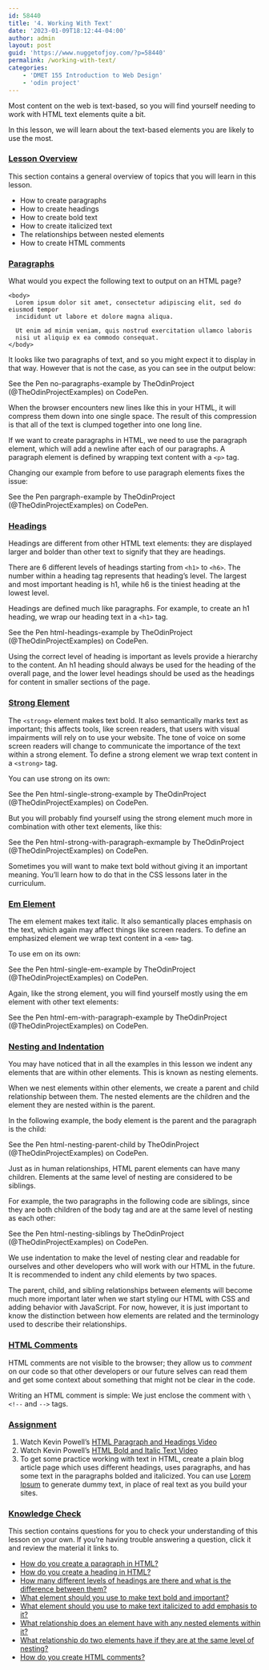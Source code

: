 ```yaml
---
id: 58440
title: '4. Working With Text'
date: '2023-01-09T18:12:44-04:00'
author: admin
layout: post
guid: 'https://www.nuggetofjoy.com/?p=58440'
permalink: /working-with-text/
categories:
    - 'DMET 155 Introduction to Web Design'
    - 'odin project'
---
```


Most content on the web is text-based, so you will find yourself needing to work with HTML text elements quite a bit.

In this lesson, we will learn about the text-based elements you are likely to use the most.

### [Lesson Overview](https://www.theodinproject.com/lessons/foundations-working-with-text#lesson-overview)

This section contains a general overview of topics that you will learn in this lesson.

- How to create paragraphs
- How to create headings
- How to create bold text
- How to create italicized text
- The relationships between nested elements
- How to create HTML comments

### [Paragraphs](https://www.theodinproject.com/lessons/foundations-working-with-text#paragraphs)

What would you expect the following text to output on an HTML page?

```markup
<body>
  Lorem ipsum dolor sit amet, consectetur adipiscing elit, sed do eiusmod tempor
  incididunt ut labore et dolore magna aliqua.

  Ut enim ad minim veniam, quis nostrud exercitation ullamco laboris
  nisi ut aliquip ex ea commodo consequat.
</body>

```

It looks like two paragraphs of text, and so you might expect it to display in that way. However that is not the case, as you can see in the output below:

See the Pen no-paragraphs-example by TheOdinProject (@TheOdinProjectExamples) on CodePen.

When the browser encounters new lines like this in your HTML, it will compress them down into one single space. The result of this compression is that all of the text is clumped together into one long line.

If we want to create paragraphs in HTML, we need to use the paragraph element, which will add a newline after each of our paragraphs. A paragraph element is defined by wrapping text content with a `<p>` tag.

Changing our example from before to use paragraph elements fixes the issue:

See the Pen pargraph-example by TheOdinProject (@TheOdinProjectExamples) on CodePen.

### [Headings](https://www.theodinproject.com/lessons/foundations-working-with-text#headings)

Headings are different from other HTML text elements: they are displayed larger and bolder than other text to signify that they are headings.

There are 6 different levels of headings starting from `<h1>` to `<h6>`. The number within a heading tag represents that heading’s level. The largest and most important heading is h1, while h6 is the tiniest heading at the lowest level.

Headings are defined much like paragraphs. For example, to create an h1 heading, we wrap our heading text in a `<h1>` tag.

See the Pen html-headings-example by TheOdinProject (@TheOdinProjectExamples) on CodePen.

Using the correct level of heading is important as levels provide a hierarchy to the content. An h1 heading should always be used for the heading of the overall page, and the lower level headings should be used as the headings for content in smaller sections of the page.

### [Strong Element](https://www.theodinproject.com/lessons/foundations-working-with-text#strong-element)

The `<strong>` element makes text bold. It also semantically marks text as important; this affects tools, like screen readers, that users with visual impairments will rely on to use your website. The tone of voice on some screen readers will change to communicate the importance of the text within a strong element. To define a strong element we wrap text content in a `<strong>` tag.

You can use strong on its own:

See the Pen html-single-strong-example by TheOdinProject (@TheOdinProjectExamples) on CodePen.

But you will probably find yourself using the strong element much more in combination with other text elements, like this:

See the Pen html-strong-with-paragraph-exmample by TheOdinProject (@TheOdinProjectExamples) on CodePen.

Sometimes you will want to make text bold without giving it an important meaning. You’ll learn how to do that in the CSS lessons later in the curriculum.

### [Em Element](https://www.theodinproject.com/lessons/foundations-working-with-text#em-element)

The em element makes text italic. It also semantically places emphasis on the text, which again may affect things like screen readers. To define an emphasized element we wrap text content in a `<em>` tag.

To use em on its own:

See the Pen html-single-em-example by TheOdinProject (@TheOdinProjectExamples) on CodePen.

Again, like the strong element, you will find yourself mostly using the em element with other text elements:

See the Pen html-em-with-paragraph-example by TheOdinProject (@TheOdinProjectExamples) on CodePen.

### [Nesting and Indentation](https://www.theodinproject.com/lessons/foundations-working-with-text#nesting-and-indentation)

You may have noticed that in all the examples in this lesson we indent any elements that are within other elements. This is known as nesting elements.

When we nest elements within other elements, we create a parent and child relationship between them. The nested elements are the children and the element they are nested within is the parent.

In the following example, the body element is the parent and the paragraph is the child:

See the Pen html-nesting-parent-child by TheOdinProject (@TheOdinProjectExamples) on CodePen.

Just as in human relationships, HTML parent elements can have many children. Elements at the same level of nesting are considered to be siblings.

For example, the two paragraphs in the following code are siblings, since they are both children of the body tag and are at the same level of nesting as each other:

See the Pen html-nesting-siblings by TheOdinProject (@TheOdinProjectExamples) on CodePen.

We use indentation to make the level of nesting clear and readable for ourselves and other developers who will work with our HTML in the future. It is recommended to indent any child elements by two spaces.

The parent, child, and sibling relationships between elements will become much more important later when we start styling our HTML with CSS and adding behavior with JavaScript. For now, however, it is just important to know the distinction between how elements are related and the terminology used to describe their relationships.

### [HTML Comments](https://www.theodinproject.com/lessons/foundations-working-with-text#html-comments)

HTML comments are not visible to the browser; they allow us to *comment* on our code so that other developers or our future selves can read them and get some context about something that might not be clear in the code.

Writing an HTML comment is simple: We just enclose the comment with `\<!--` and `-->` tags.

### [Assignment](https://www.theodinproject.com/lessons/foundations-working-with-text#assignment)

1. Watch Kevin Powell’s [HTML Paragraph and Headings Video](https://www.youtube.com/watch?v=yqcd-XkxZNM&list=PL4-IK0AVhVjM0xE0K2uZRvsM7LkIhsPT-&index=3)
2. Watch Kevin Powell’s [HTML Bold and Italic Text Video](https://www.youtube.com/watch?v=gW6cBZLUk6M&list=PL4-IK0AVhVjM0xE0K2uZRvsM7LkIhsPT-&index=4)
3. To get some practice working with text in HTML, create a plain blog article page which uses different headings, uses paragraphs, and has some text in the paragraphs bolded and italicized. You can use [Lorem Ipsum](https://loremipsum.io/) to generate dummy text, in place of real text as you build your sites.

### [Knowledge Check](https://www.theodinproject.com/lessons/foundations-working-with-text#knowledge-check)

This section contains questions for you to check your understanding of this lesson on your own. If you’re having trouble answering a question, click it and review the material it links to.

- [How do you create a paragraph in HTML?](https://www.theodinproject.com/lessons/foundations-working-with-text#create-paragraph-element)
- [How do you create a heading in HTML?](https://www.theodinproject.com/lessons/foundations-working-with-text#headings)
- [How many different levels of headings are there and what is the difference between them?](https://www.theodinproject.com/lessons/foundations-working-with-text#different-heading-levels)
- [What element should you use to make text bold and important?](https://www.theodinproject.com/lessons/foundations-working-with-text#strong-element)
- [What element should you use to make text italicized to add emphasis to it?](https://www.theodinproject.com/lessons/foundations-working-with-text#em-element)
- [What relationship does an element have with any nested elements within it?](https://www.theodinproject.com/lessons/foundations-working-with-text#nested-relationship)
- [What relationship do two elements have if they are at the same level of nesting?](https://www.theodinproject.com/lessons/foundations-working-with-text#elements-same-level)
- [How do you create HTML comments?](https://www.theodinproject.com/lessons/foundations-working-with-text#html-comments)

</body>